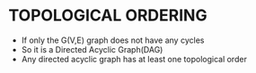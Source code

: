 # TOPOLOGICAL ORDERING

- If only the G(V,E) graph does not have any cycles
- So it is a Directed Acyclic Graph(DAG)
- Any directed acyclic graph has at least one topological order